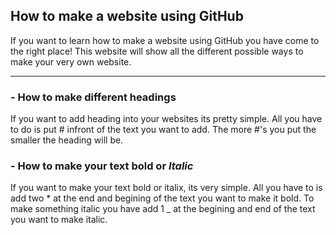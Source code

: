 ## How to make a website using GitHub

If you want to learn how to make a website using GitHub you have come to the right place! This website will show all the different possible ways to make your very own website.

--------------------------------------------------------------------------------------------------
 
### **- How to make different headings**

If you want to add heading into your websites its pretty simple. All you have to do is put # infront of the text you want to add. The more #'s you put the smaller the heading will be.

### **- How to make your text bold or _Italic_**

If you want to make your text bold or italix, its very simple. All you have to is add two * at the end and begining of the text you want to make it bold. To make something italic you have add 1 _ at the begining and end of the text you want to make italic.
